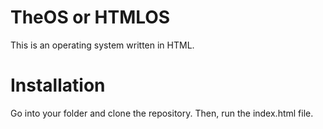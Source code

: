 # TheOS or HTMLOS
This is an operating system written in HTML. 

# Installation
Go into your folder and clone the repository. Then, run the index.html file.
